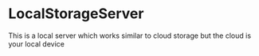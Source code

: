 # LocalStorageServer
This is a local server which works similar to cloud storage but the cloud is your local device 
